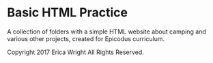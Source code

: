 # Basic HTML Practice

A collection of folders with a simple HTML website about camping and various other projects, created for Epicodus curriculum.

Copyright 2017 Erica Wright All Rights Reserved.
